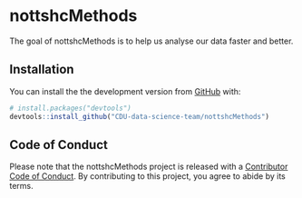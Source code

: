 
<!-- README.md is generated from README.Rmd. Please edit that file -->

# nottshcMethods

<!-- badges: start -->
<!-- badges: end -->

The goal of nottshcMethods is to help us analyse our data faster and
better.

## Installation

You can install the the development version from
[GitHub](https://github.com/) with:

``` r
# install.packages("devtools")
devtools::install_github("CDU-data-science-team/nottshcMethods")
```

## Code of Conduct

Please note that the nottshcMethods project is released with a
[Contributor Code of
Conduct](https://contributor-covenant.org/version/2/0/CODE_OF_CONDUCT.html).
By contributing to this project, you agree to abide by its terms.

